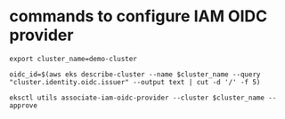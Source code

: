 # commands to configure IAM OIDC provider 

```
export cluster_name=demo-cluster
```

```
oidc_id=$(aws eks describe-cluster --name $cluster_name --query "cluster.identity.oidc.issuer" --output text | cut -d '/' -f 5) 
```


```
eksctl utils associate-iam-oidc-provider --cluster $cluster_name --approve
```
